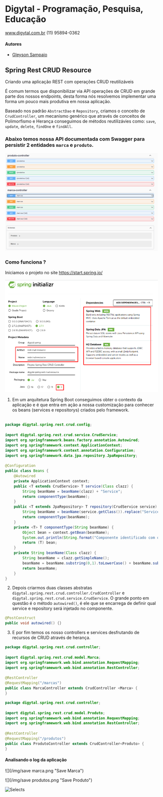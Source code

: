 # Digytal - Programação, Pesquisa, Educação
www.digytal.com.br
(11) 95894-0362

#### Autores
- [Gleyson Sampaio](https://github.com/glysns)

## Spring Rest CRUD Resource
Criando uma aplicação REST com operações CRUD reutilizáveis

É comum termos que disponibilizar via API operações de CRUD em grande parte dos nossos endpoints, desta forma nós resolvemos implementar uma forma um pouco mais produtiva em nossa aplicação.

Baseado nos padrão `AbstractDao` e `Repository`, criamos o conceito de `CrudController`, um mecanismo genérico que através de conceitos de Polimorfismo e Herança conseguimos de métodos reutilizávies como: `save`, `update`, `delete`, `findOne` e `findAll`.

### Abaixo temos nossa API documentada com Swagger para persistir 2 entidades `marca` e `produto`.


![](/img/swagger.png "Bens criados")

### Como funciona ?
Iniciamos o projeto no site https://start.spring.io/

![](/img/start.png "Start")

1. Em um arquitetura Spring Boot conseguimos obter o contexto da aplicação e é que entra em ação a nossa customização para conhecer os beans (services e repositorys) criados pelo framework.

```java

package digytal.spring.rest.crud.config;

import digytal.spring.rest.crud.service.CrudService;
import org.springframework.beans.factory.annotation.Autowired;
import org.springframework.context.ApplicationContext;
import org.springframework.context.annotation.Configuration;
import org.springframework.data.jpa.repository.JpaRepository;

@Configuration
public class Beans {
    @Autowired
    private ApplicationContext context;
    public <T extends CrudService> T service(Class clazz) {
        String beanName = beanName(clazz) + "Service";
        return componentType(beanName);
    }
    public <T extends JpaRepository> T repository(CrudService service) {
        String beanName = beanName(service.getClass()).replace("Service","Repository");
        return componentType(beanName);
    }
    private <T> T componentType(String beanName) {
        Object bean = context.getBean(beanName);
        System.out.println(String.format("Componente identificado com o nome: %s localizado em: %s", beanName,  bean.toString()));
        return (T) bean;
    }
    private String beanName(Class clazz) {
        String beanName = clazz.getSimpleName();
        beanName = beanName.substring(0,1).toLowerCase() + beanName.substring(1,beanName.length());
        return beanName;
    }
}

```
2. Depois criarmos duas classes abstratas  `digytal.spring.rest.crud.controller.CrudController` e `digytal.spring.rest.crud.service.CrudService`. O grande ponto em questão é o método `autowired()`, é ele que se encarrega de definir qual service e repository será injetado no componente.
``` java
@PostConstruct
public void autowired() {}
```

3. E por fim temos os nosso controllers e services desfrutando de recursos de CRUD através de herança.
``` java
package digytal.spring.rest.crud.controller;

import digytal.spring.rest.crud.model.Marca;
import org.springframework.web.bind.annotation.RequestMapping;
import org.springframework.web.bind.annotation.RestController;

@RestController
@RequestMapping("/marcas")
public class MarcaController extends CrudController <Marca> {
}
```

``` java
package digytal.spring.rest.crud.controller;

import digytal.spring.rest.crud.model.Produto;
import org.springframework.web.bind.annotation.RequestMapping;
import org.springframework.web.bind.annotation.RestController;

@RestController
@RequestMapping("/produtos")
public class ProdutoController extends CrudController<Produto> {
}

```

#### Analisando o log da aplicação
![](/img/save marca.png "Save Marca")

![](/img/save produtos.png "Save Produto")

![](/img/select.png "Selects")

